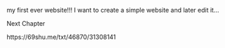  my first ever website!!!
I want to create a simple website and later edit it... 





Next Chapter
<p>https://69shu.me/txt/46870/31308141</p>
